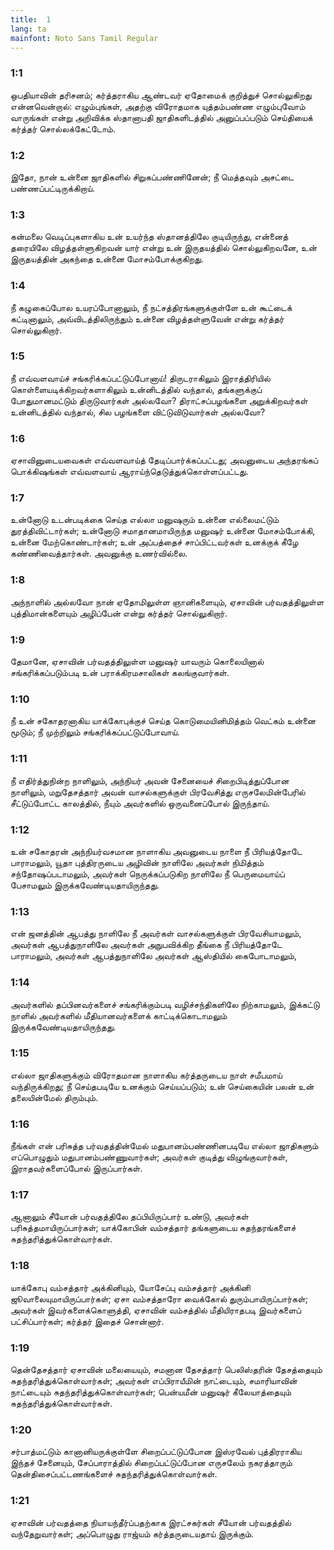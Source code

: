 ```yaml
---
title:  1
lang: ta
mainfont: Noto Sans Tamil Regular
---
```


###  1:1

ஒபதியாவின் தரிசனம்; கர்த்தராகிய ஆண்டவர் ஏதோமைக் குறித்துச் சொல்லுகிறது என்னவென்றால்: எழும்புங்கள், அதற்கு விரோதமாக யுத்தம்பண்ண எழும்புவோம் வாருங்கள் என்று அறிவிக்க ஸ்தானாபதி ஜாதிகளிடத்தில் அனுப்பப்படும் செய்தியைக் கர்த்தர் சொல்லக்கேட்டோம்.

###  1:2

இதோ, நான் உன்னை ஜாதிகளில் சிறுகப்பண்ணினேன்; நீ மெத்தவும் அசட்டை பண்ணப்பட்டிருக்கிறாய்.

###  1:3

கன்மலை வெடிப்புகளாகிய உன் உயர்ந்த ஸ்தானத்திலே குடியிருந்து, என்னைத் தரையிலே விழத்தள்ளுகிறவன் யார் என்று உன் இருதயத்தில் சொல்லுகிறவனே, உன் இருதயத்தின் அகந்தை உன்னை மோசம்போக்குகிறது.

###  1:4

நீ கழுகைப்போல உயரப்போனாலும், நீ நட்சத்திரங்களுக்குள்ளே உன் கூட்டைக் கட்டினாலும், அவ்விடத்திலிருந்தும் உன்னை விழத்தள்ளுவேன் என்று கர்த்தர் சொல்லுகிறார்.

###  1:5

நீ எவ்வளவாய்ச் சங்கரிக்கப்பட்டுப்போனாய்! திருடராகிலும் இராத்திரியில் கொள்ளையடிக்கிறவர்களாகிலும் உன்னிடத்தில் வந்தால், தங்களுக்குப் போதுமானமட்டும் திருடுவார்கள் அல்லவோ? திராட்சப்பழங்களை அறுக்கிறவர்கள் உன்னிடத்தில் வந்தால், சில பழங்களை விட்டுவிடுவார்கள் அல்லவோ?

###  1:6

ஏசாவினுடையவைகள் எவ்வளவாய்த் தேடிப்பார்க்கப்பட்டது; அவனுடைய அந்தரங்கப் பொக்கிஷங்கள் எவ்வளவாய் ஆராய்ந்தெடுத்துக்கொள்ளப்பட்டது.

###  1:7

உன்னோடு உடன்படிக்கை செய்த எல்லா மனுஷரும் உன்னை எல்லைமட்டும் துரத்திவிட்டார்கள்; உன்னோடு சமாதானமாயிருந்த மனுஷர் உன்னை மோசம்போக்கி, உன்னை மேற்கொண்டார்கள்; உன் அப்பத்தைச் சாப்பிட்டவர்கள் உனக்குக் கீழே கண்ணிவைத்தார்கள். அவனுக்கு உணர்வில்லை.

###  1:8

அந்நாளில் அல்லவோ நான் ஏதோமிலுள்ள ஞானிகளையும், ஏசாவின் பர்வதத்திலுள்ள புத்திமான்களையும் அழிப்பேன் என்று கர்த்தர் சொல்லுகிறார்.

###  1:9

தேமானே, ஏசாவின் பர்வதத்திலுள்ள மனுஷர் யாவரும் கொலையினால் சங்கரிக்கப்படும்படி உன் பராக்கிரமசாலிகள் கலங்குவார்கள்.

###  1:10

நீ உன் சகோதரனாகிய யாக்கோபுக்குச் செய்த கொடுமையினிமித்தம் வெட்கம் உன்னை மூடும்; நீ முற்றிலும் சங்கரிக்கப்பட்டுப்போவாய்.

###  1:11

நீ எதிர்த்துநின்ற நாளிலும், அந்நியர் அவன் சேனையைச் சிறைபிடித்துப்போன நாளிலும், மறுதேசத்தார் அவன் வாசல்களுக்குள் பிரவேசித்து எருசலேமின்பேரில் சீட்டுப்போட்ட காலத்தில், நீயும் அவர்களில் ஒருவனைப்போல் இருந்தாய்.

###  1:12

உன் சகோதரன் அந்நியர்வசமான நாளாகிய அவனுடைய நாளை நீ பிரியத்தோடே பாராமலும், யூதா புத்திரருடைய அழிவின் நாளிலே அவர்கள் நிமித்தம் சந்தோஷப்படாமலும், அவர்கள் நெருக்கப்படுகிற நாளிலே நீ பெருமையாய்ப் பேசாமலும் இருக்கவேண்டியதாயிருந்தது.

###  1:13

என் ஜனத்தின் ஆபத்து நாளிலே நீ அவர்கள் வாசல்களுக்குள் பிரவேசியாமலும், அவர்கள் ஆபத்துநாளிலே அவர்கள் அநுபவிக்கிற தீங்கை நீ பிரியத்தோடே பாராமலும், அவர்கள் ஆபத்துநாளிலே அவர்கள் ஆஸ்தியில் கைபோடாமலும்,

###  1:14

அவர்களில் தப்பினவர்களைச் சங்கரிக்கும்படி வழிச்சந்திகளிலே நிற்காமலும், இக்கட்டு நாளில் அவர்களில் மீதியானவர்களைக் காட்டிக்கொடாமலும் இருக்கவேண்டியதாயிருந்தது.

###  1:15

எல்லா ஜாதிகளுக்கும் விரோதமான நாளாகிய கர்த்தருடைய நாள் சமீபமாய் வந்திருக்கிறது; நீ செய்தபடியே உனக்கும் செய்யப்படும்; உன் செய்கையின் பலன் உன் தலையின்மேல் திரும்பும்.

###  1:16

நீங்கள் என் பரிசுத்த பர்வதத்தின்மேல் மதுபானம்பண்ணினபடியே எல்லா ஜாதிகளும் எப்பொழுதும் மதுபானம்பண்ணுவார்கள்; அவர்கள் குடித்து விழுங்குவார்கள், இராதவர்களைப்போல் இருப்பார்கள்.

###  1:17

ஆனாலும் சீயோன் பர்வதத்திலே தப்பியிருப்பார் உண்டு, அவர்கள் பரிசுத்தமாயிருப்பார்கள்; யாக்கோபின் வம்சத்தார் தங்களுடைய சுதந்தரங்களைச் சுதந்தரித்துக்கொள்வார்கள்.

###  1:18

யாக்கோபு வம்சத்தார் அக்கினியும், யோசேப்பு வம்சத்தார் அக்கினி ஜூவாலையுமாயிருப்பார்கள்; ஏசா வம்சத்தாரோ வைக்கோல் துரும்பாயிருப்பார்கள்; அவர்கள் இவர்களைக்கொளுத்தி, ஏசாவின் வம்சத்தில் மீதியிராதபடி இவர்களைப் பட்சிப்பார்கள்; கர்த்தர் இதைச் சொன்னார்.

###  1:19

தென்தேசத்தார் ஏசாவின் மலையையும், சமனான தேசத்தார் பெலிஸ்தரின் தேசத்தையும் சுதந்தரித்துக்கொள்வார்கள்; அவர்கள் எப்பிராயீமின் நாட்டையும், சமாரியாவின் நாட்டையும் சுதந்தரித்துக்கொள்வார்கள்; பென்யமீன் மனுஷர் கீலேயாத்தையும் சுதந்தரித்துக்கொள்வார்கள்.

###  1:20

சர்பாத்மட்டும் கானானியருக்குள்ளே சிறைப்பட்டுப்போன இஸ்ரவேல் புத்திரராகிய இந்தச் சேனையும், சேப்பாராத்தில் சிறைப்பட்டுப்போன எருசலேம் நகரத்தாரும் தென்திசைப்பட்டணங்களைச் சுதந்தரித்துக்கொள்வார்கள்.

###  1:21

ஏசாவின் பர்வதத்தை நியாயந்தீர்ப்பதற்காக இரட்சகர்கள் சீயோன் பர்வதத்தில் வந்தேறுவார்கள்; அப்பொழுது ராஜ்யம் கர்த்தருடையதாய் இருக்கும்.

